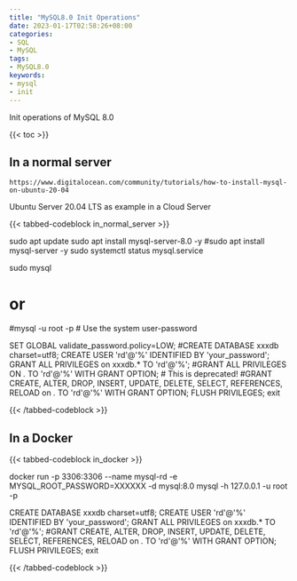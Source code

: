 ```yaml
---
title: "MySQL8.0 Init Operations"
date: 2023-01-17T02:58:26+08:00
categories:
- SQL
- MySQL
tags:
- MySQL8.0
keywords:
- mysql
- init
---
```


Init operations of MySQL 8.0
<!--more-->

{{< toc >}}

## In a normal server

`https://www.digitalocean.com/community/tutorials/how-to-install-mysql-on-ubuntu-20-04`

Ubuntu Server 20.04 LTS as example in a Cloud Server

{{< tabbed-codeblock in_normal_server >}}
<!-- tab shell -->
sudo apt update
sudo apt install mysql-server-8.0 -y
#sudo apt install mysql-server -y
sudo systemctl status mysql.service

sudo mysql
# or
#mysql -u root -p  # Use the system user-password
<!-- endtab -->
<!--tab SQL -->
SET GLOBAL validate_password.policy=LOW;
#CREATE DATABASE xxxdb charset=utf8;
CREATE USER 'rd'@'%' IDENTIFIED BY 'your_password';
GRANT ALL PRIVILEGES on xxxdb.* TO 'rd'@'%';
#GRANT ALL PRIVILEGES ON *.* TO 'rd'@'%' WITH GRANT OPTION;  # This is deprecated!
#GRANT CREATE, ALTER, DROP, INSERT, UPDATE, DELETE, SELECT, REFERENCES, RELOAD on *.* TO 'rd'@'%' WITH GRANT OPTION;
FLUSH PRIVILEGES;
exit
<!-- endtab -->
{{< /tabbed-codeblock >}}




## In a Docker

{{< tabbed-codeblock in_docker >}}
<!-- tab shell -->
docker run -p 3306:3306 --name mysql-rd -e MYSQL_ROOT_PASSWORD=XXXXXX -d mysql:8.0
mysql -h 127.0.0.1 -u root -p
<!-- endtab -->

<!-- tab SQL -->
CREATE DATABASE xxxdb charset=utf8;
CREATE USER 'rd'@'%' IDENTIFIED BY 'your_password';
GRANT ALL PRIVILEGES on xxxdb.* TO 'rd'@'%';
#GRANT CREATE, ALTER, DROP, INSERT, UPDATE, DELETE, SELECT, REFERENCES, RELOAD on *.* TO 'rd'@'%' WITH GRANT OPTION;
FLUSH PRIVILEGES;
exit
<!-- endtab -->
{{< /tabbed-codeblock >}}

